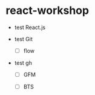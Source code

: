 # react-workshop

* test React.js

* test Git
    - [ ] flow

* test gh
    - [ ] GFM
    - [ ] BTS


